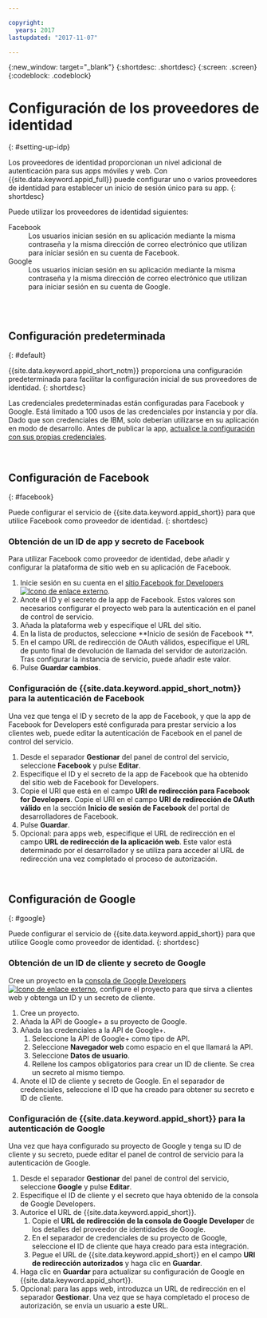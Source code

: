 ```yaml
---

copyright:
  years: 2017
lastupdated: "2017-11-07"

---
```


{:new_window: target="_blank"}
{:shortdesc: .shortdesc}
{:screen: .screen}
{:codeblock: .codeblock}

# Configuración de los proveedores de identidad
{: #setting-up-idp}

Los proveedores de identidad proporcionan un nivel adicional de autenticación para sus apps móviles y web. Con {{site.data.keyword.appid_full}} puede configurar uno o varios proveedores de identidad para establecer un inicio de sesión único para su app.
{: shortdesc}

Puede utilizar los proveedores de identidad siguientes:

<dl>
  <dt> Facebook </dt>
    <dd> Los usuarios inician sesión en su aplicación mediante la misma contraseña y la misma dirección de correo electrónico que utilizan para iniciar sesión en su cuenta de Facebook. </dd>
  <dt> Google </dt>
    <dd> Los usuarios inician sesión en su aplicación mediante la misma contraseña y la misma dirección de correo electrónico que utilizan para iniciar sesión en su cuenta de Google. </dd>
</dl>


</br>
</br>

## Configuración predeterminada
{: #default}

{{site.data.keyword.appid_short_notm}} proporciona una configuración predeterminada para facilitar la configuración inicial de sus proveedores de identidad.
{: shortdesc}

Las credenciales predeterminadas están configuradas para Facebook y Google. Está limitado a 100 usos de las credenciales por instancia y por día. Dado que son credenciales de IBM, solo deberían utilizarse en su aplicación en modo de desarrollo. Antes de publicar la app, [actualice la configuración con sus propias credenciales](/docs/services/appid/identity-providers.html).


</br>

## Configuración de Facebook
{: #facebook}

Puede configurar el servicio de {{site.data.keyword.appid_short}} para que utilice Facebook como proveedor de identidad.
{: shortdesc}

### Obtención de un ID de app y secreto de Facebook

Para utilizar Facebook como proveedor de identidad, debe añadir y configurar la plataforma de sitio web en su aplicación de Facebook.

1. Inicie sesión en su cuenta en el <a href="https://developers.facebook.com/docs/apps/register" target="_blank">sitio Facebook for Developers <img src="../../icons/launch-glyph.svg" alt="Icono de enlace externo"></a>.
2. Anote el ID y el secreto de la app de Facebook. Estos valores son necesarios configurar el proyecto web para la autenticación en el panel de control de servicio.
3. Añada la plataforma web y especifique el URL del sitio.
4. En la lista de productos, seleccione **Inicio de sesión de Facebook **.
5. En el campo URL de redirección de OAuth válidos, especifique el URL de punto final de devolución de llamada del servidor de autorización. Tras configurar la instancia de servicio, puede añadir este valor.
6. Pulse **Guardar cambios**.


### Configuración de {{site.data.keyword.appid_short_notm}} para la autenticación de Facebook

Una vez que tenga el ID y secreto de la app de Facebook, y que la app de Facebook for Developers esté configurada para prestar servicio a los clientes web, puede editar la autenticación de Facebook en el panel de control del servicio.

1. Desde el separador **Gestionar** del panel de control del servicio, seleccione **Facebook** y pulse **Editar**.
2. Especifique el ID y el secreto de la app de Facebook que ha obtenido del sitio web de Facebook for Developers.
3. Copie el URI que está en el campo **URI de redirección para Facebook for Developers**. Copie el URI en el campo **URI de redirección de OAuth válido** en la sección **Inicio de sesión de Facebook** del portal de desarrolladores de Facebook.
4. Pulse **Guardar**.
5. Opcional: para apps web, especifique el URL de redirección en el campo **URL de redirección de la aplicación web**. Este valor está determinado por el desarrollador y se utiliza para acceder al URL de redirección una vez completado el proceso de autorización.


</br>

## Configuración de Google
{: #google}

Puede configurar el servicio de {{site.data.keyword.appid_short}} para que utilice Google como proveedor de identidad.
{: shortdesc}

### Obtención de un ID de cliente y secreto de Google

Cree un proyecto en la <a href="https://developers.google.com/" target="_blank">consola de Google Developers <img src="../../icons/launch-glyph.svg" alt="Icono de enlace externo"></a>, configure el proyecto para que sirva a clientes web y obtenga un ID y un secreto de cliente.

1. Cree un proyecto.
2. Añada la API de Google+ a su proyecto de Google.
3. Añada las credenciales a la API de Google+.
    1. Seleccione la API de Google+ como tipo de API.
    2. Seleccione **Navegador web** como espacio en el que llamará la API.
    3. Seleccione **Datos de usuario**.
    4. Rellene los campos obligatorios para crear un ID de cliente. Se crea un secreto al mismo tiempo.
4. Anote el ID de cliente y secreto de Google. En el separador de credenciales, seleccione el ID que ha creado para obtener su secreto e ID de cliente.

### Configuración de {{site.data.keyword.appid_short}} para la autenticación de Google

Una vez que haya configurado su proyecto de Google y tenga su ID de cliente y su secreto, puede editar el panel de control de servicio para la autenticación de Google.

1. Desde el separador **Gestionar** del panel de control del servicio, seleccione **Google** y pulse **Editar**.
2. Especifique el ID de cliente y el secreto que haya obtenido de la consola de Google Developers.
3. Autorice el URL de {{site.data.keyword.appid_short}}.
    1. Copie el **URL de redirección de la consola de Google Developer** de los detalles del proveedor de identidades de Google.
    2. En el separador de credenciales de su proyecto de Google, seleccione el ID de cliente que haya creado para esta integración.
    3. Pegue el URL de {{site.data.keyword.appid_short}} en el campo **URI de redirección autorizados** y haga clic en **Guardar**.
4. Haga clic en **Guardar** para actualizar su configuración de Google en {{site.data.keyword.appid_short}}.
5. Opcional: para las apps web, introduzca un URL de redirección en el separador **Gestionar**. Una vez que se haya completado el proceso de autorización, se envía un usuario a este URL.
